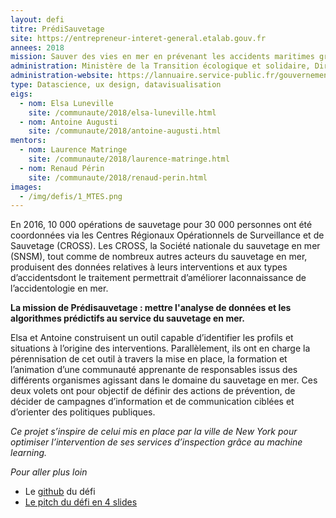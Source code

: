 ```yaml
---
layout: defi
titre: PrédiSauvetage
site: https://entrepreneur-interet-general.etalab.gouv.fr
annees: 2018
mission: Sauver des vies en mer en prévenant les accidents maritimes grâce aux données
administration: Ministère de la Transition écologique et solidaire, Direction des affaires maritimes
administration-website: https://lannuaire.service-public.fr/gouvernement/administration-centrale-ou-ministere_170825
type: Datascience, ux design, datavisualisation
eigs:
  - nom: Elsa Luneville
    site: /communaute/2018/elsa-luneville.html
  - nom: Antoine Augusti
    site: /communaute/2018/antoine-augusti.html
mentors:
  - nom: Laurence Matringe
    site: /communaute/2018/laurence-matringe.html
  - nom: Renaud Périn
    site: /communaute/2018/renaud-perin.html
images:
  - /img/defis/1_MTES.png
---
```


En 2016, 10 000 opérations de sauvetage pour 30 000 personnes ont été
coordonnées via les Centres Régionaux Opérationnels de Surveillance et
de Sauvetage (CROSS). Les CROSS, la Société nationale du sauvetage en
mer (SNSM), tout comme de nombreux autres acteurs du sauvetage en mer,
produisent des données relatives à leurs interventions et aux types
d’accidentsdont le traitement permettrait d’améliorer laconnaissance
de l’accidentologie en mer.

**La mission de Prédisauvetage : mettre l'analyse de données et les
algorithmes prédictifs au service du sauvetage en mer.**

Elsa et Antoine construisent un outil capable d’identifier les profils
et situations à l’origine des interventions. Parallèlement, ils ont en
charge la pérennisation de cet outil à travers la mise en place, la
formation et l’animation d’une communauté apprenante de responsables
issus des différents organismes agissant dans le domaine du sauvetage
en mer. Ces deux volets ont pour objectif de définir des actions de
prévention, de décider de campagnes d’information et de communication
ciblées et d’orienter des politiques publiques.

_Ce projet s’inspire de celui mis en place par la ville de New York
pour optimiser l’intervention de ses services d’inspection grâce au
machine learning._

_Pour aller plus loin_

* Le [github](https://github.com/entrepreneur-interet-general/predisauvetage) du défi
* [Le pitch du défi en 4 slides](https://www.slideshare.net/Etalab/eig-promo-2-prsentation-du-dfi-prdisauvetage-80976654)
